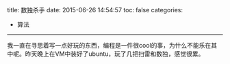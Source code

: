 title: 数独杀手
date: 2015-06-26 14:54:57
toc: false
categories:
- 算法
---


我一直在寻思着写一点好玩的东西，编程是一件很cool的事，为什么不能乐在其中呢。昨天晚上在VM中装好了ubuntu，玩了几把扫雷和数独，感觉很累。


<!--more-->
